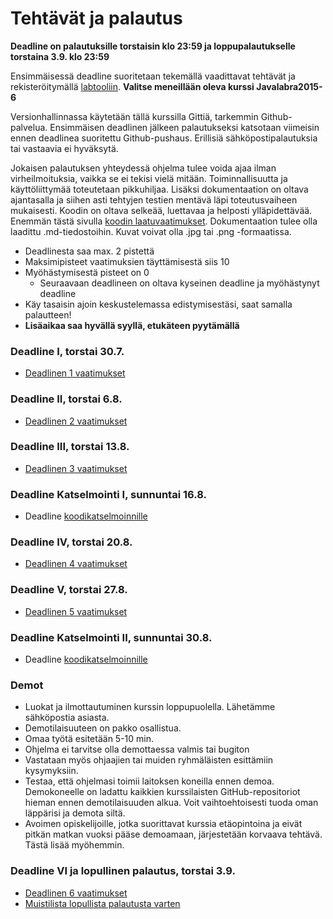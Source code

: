 ﻿# Tehtävät ja palautus

**Deadline on palautuksille torstaisin klo 23:59 ja loppupalautukselle torstaina 3.9. klo 23:59**

Ensimmäisessä deadline suoritetaan tekemällä vaadittavat tehtävät ja rekisteröitymällä [labtooliin](http://tktl-labtool.herokuapp.com/register). **Valitse meneillään oleva kurssi Javalabra2015-6**

Versionhallinnassa käytetään tällä kurssilla Gittiä, tarkemmin Github-palvelua. Ensimmäisen deadlinen jälkeen palautukseksi katsotaan viimeisin ennen deadlinea suoritettu Github-pushaus. Erillisiä sähköpostipalautuksia tai vastaavia ei hyväksytä.

Jokaisen palautuksen yhteydessä ohjelma tulee voida ajaa ilman virheilmoituksia, vaikka se ei tekisi vielä mitään. Toiminnallisuutta ja käyttöliittymää toteutetaan pikkuhiljaa. Lisäksi dokumentaation  on oltava ajantasalla ja siihen asti tehtyjen testien mentävä läpi toteutusvaiheen mukaisesti. Koodin on oltava selkeää, luettavaa ja helposti ylläpidettävää. Enemmän tästä sivulla [koodin laatuvaatimukset](Koodin-laatuvaatimukset.md). Dokumentaation tulee olla laadittu .md-tiedostoihin. Kuvat voivat olla .jpg tai .png -formaatissa.

* Deadlinesta saa max. 2 pistettä
* Maksimipisteet vaatimuksien täyttämisestä siis 10
* Myöhästymisestä pisteet on 0
  * Seuraavaan deadlineen on oltava kyseinen deadline ja myöhästynyt deadline
* Käy tasaisin ajoin keskustelemassa edistymisestäsi, saat samalla palautteen!
* **Lisäaikaa saa hyvällä syyllä, etukäteen pyytämällä**

### Deadline I, torstai 30.7.
* [Deadlinen 1 vaatimukset](Deadline-1.md)

### Deadline II, torstai 6.8.
* [Deadlinen 2 vaatimukset](Deadline-2.md)

### Deadline III, torstai 13.8.
* [Deadlinen 3 vaatimukset](Deadline-3.md)

### Deadline Katselmointi I, sunnuntai 16.8.
* Deadline [koodikatselmoinnille](Koodikatselmointi.md)

### Deadline IV, torstai 20.8.
* [Deadlinen 4 vaatimukset](Deadline-4.md)

### Deadline V, torstai 27.8.
* [Deadlinen 5 vaatimukset](Deadline-5.md)

### Deadline Katselmointi II, sunnuntai 30.8.
* Deadline [koodikatselmoinnille](Koodikatselmointi.md)


### Demot

* Luokat ja ilmottautuminen kurssin loppupuolella. Lähetämme sähköpostia asiasta.
* Demotilaisuuteen on pakko osallistua.
* Omaa työtä esitetään 5-10 min. 
* Ohjelma ei tarvitse olla demottaessa valmis tai bugiton
* Vastataan myös ohjaajien tai muiden ryhmäläisten esittämiin kysymyksiin.
* Testaa, että ohjelmasi toimii laitoksen koneilla ennen demoa. Demokoneelle on ladattu kaikkien kurssilaisten GitHub-repositoriot hieman ennen demotilaisuuden alkua. Voit vaihtoehtoisesti tuoda oman läppärisi ja demota siltä.
* Avoimen opiskelijoille, jotka suorittavat kurssia etäopintoina ja eivät pitkän matkan vuoksi pääse demoamaan, järjestetään korvaava tehtävä. Tästä lisää myöhemmin. 

### Deadline VI ja lopullinen palautus, torstai 3.9.
* [Deadlinen 6 vaatimukset](Deadline-6-lopullinen-palautus.md)
* [Muistilista lopullista palautusta varten](Muistilista.md)

